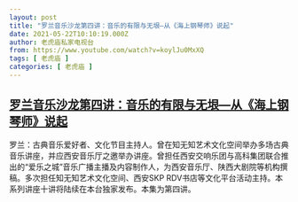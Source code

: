 ```yaml
---
layout: post
title: "罗兰音乐沙龙第四讲：音乐的有限与无垠—从《海上钢琴师》说起"
date: 2021-05-22T10:10:19.000Z
author: 老虎庙私家电视台
from: https://www.youtube.com/watch?v=koylJu0MxXQ
tags: [ 老虎庙 ]
categories: [ 老虎庙 ]
---
```

<!--1621678219000-->
[罗兰音乐沙龙第四讲：音乐的有限与无垠—从《海上钢琴师》说起](https://www.youtube.com/watch?v=koylJu0MxXQ)
------

<div>
罗兰：古典音乐爱好者、文化节目主持人。曾在知无知艺术文化空间举办多场古典音乐讲座，并应西安音乐厅之邀举办讲座。曾担任西安交响乐团与高科集团联合推出的“爱乐之城”音乐广播主播及内容制作人，为西安音乐厅、陕西大剧院等机构撰稿。多次担任知无知艺术文化空间、西安SKP RDV书店等文化平台活动主持。本系列讲座十讲将陆续在本台独家发布。本集为第四讲。
</div>
